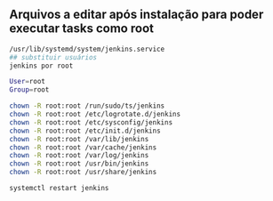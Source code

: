 ## Arquivos a editar após instalação para poder executar tasks como root

```sh
/usr/lib/systemd/system/jenkins.service
## substituir usuários
jenkins por root

User=root
Group=root
```


```sh
chown -R root:root /run/sudo/ts/jenkins
chown -R root:root /etc/logrotate.d/jenkins
chown -R root:root /etc/sysconfig/jenkins
chown -R root:root /etc/init.d/jenkins
chown -R root:root /var/lib/jenkins
chown -R root:root /var/cache/jenkins
chown -R root:root /var/log/jenkins
chown -R root:root /usr/bin/jenkins
chown -R root:root /usr/share/jenkins
```

```sh
systemctl restart jenkins
```

